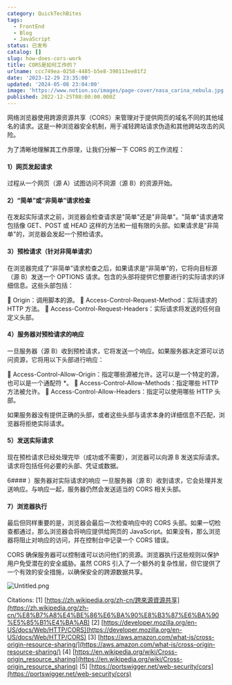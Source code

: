 ```yaml
---
category: QuickTechBites
tags:
  - FrontEnd
  - Blog
  - JavaScript
status: 已发布
catalog: []
slug: how-does-cors-work
title: CORS是如何工作的？
urlname: ccc749ea-0258-4485-b5e8-390113ee81f2
date: '2023-12-29 23:35:00'
updated: '2024-05-08 23:04:00'
image: 'https://www.notion.so/images/page-cover/nasa_carina_nebula.jpg'
published: 2022-12-25T08:00:00.000Z
---
```


网络浏览器使用跨源资源共享（CORS）来管理对于提供网页的域名不同的其他域名的请求。这是一种浏览器安全机制，用于减轻跨站请求伪造和其他跨站攻击的风险。


为了清晰地理解其工作原理，让我们分解一下 CORS 的工作流程：


#### 1）网页发起请求
过程从一个网页（源 A）试图访问不同源（源 B）的资源开始。


#### 2）“简单”或“非简单”请求检查
在发起实际请求之前，浏览器会检查请求是"简单"还是"非简单"。"简单"请求通常包括像 GET、POST 或 HEAD 这样的方法和一组有限的头部。如果请求是"非简单"的，浏览器会发起一个预检请求。


#### 3）预检请求（针对非简单请求）
在浏览器完成了“非简单”请求检查之后，如果请求是“非简单”的，它将向目标源（源 B）发送一个 OPTIONS 请求。包含的头部将提供它想要进行的实际请求的详细信息。这些头部包括：


🔸 Origin：调用脚本的源。
🔸 Access-Control-Request-Method：实际请求的 HTTP 方法。
🔸 Access-Control-Request-Headers：实际请求将发送的任何自定义头部。


#### 4）服务器对预检请求的响应
一旦服务器（源 B）收到预检请求，它将发送一个响应。如果服务器决定源可以访问资源，它将用以下头部进行响应：


🔹 Access-Control-Allow-Origin：指定哪些源被允许。这可以是一个特定的源，也可以是一个通配符 *。
🔹 Access-Control-Allow-Methods：指定哪些 HTTP 方法被允许。
🔹 Access-Control-Allow-Headers：指定可以使用哪些 HTTP 头部。


如果服务器没有提供正确的头部，或者这些头部与请求本身的详细信息不匹配，浏览器将拒绝实际请求。


#### 5）发送实际请求
现在预检请求已经处理完毕（成功或不需要），浏览器可以向源 B 发送实际请求。请求将包括任何必要的头部、凭证或数据。


6#### ）服务器对实际请求的响应
一旦服务器（源 B）收到请求，它会处理并发送响应。与响应一起，服务器仍然会发送适当的 CORS 相关头部。


#### 7）浏览器执行
最后但同样重要的是，浏览器会最后一次检查响应中的 CORS 头部。如果一切检查都通过，那么浏览器会将响应提供给网页的 JavaScript。如果没有，那么浏览器将阻止对响应的访问，并在控制台中记录一个 CORS 错误。


CORS 确保服务器可以控制谁可以访问他们的资源。浏览器执行这些规则以保护用户免受潜在的安全威胁。虽然 CORS 引入了一个额外的复杂性层，但它提供了一个有效的安全措施，以确保安全的跨源数据共享。


![Untitled.png](https://prod-files-secure.s3.us-west-2.amazonaws.com/5d24fe63-e567-4804-86f9-9fdc62e13082/b3deb140-f22b-4520-bcee-759301567801/Untitled.png?X-Amz-Algorithm=AWS4-HMAC-SHA256&X-Amz-Content-Sha256=UNSIGNED-PAYLOAD&X-Amz-Credential=ASIAZI2LB4667UJIXIMC%2F20250224%2Fus-west-2%2Fs3%2Faws4_request&X-Amz-Date=20250224T053823Z&X-Amz-Expires=3600&X-Amz-Security-Token=IQoJb3JpZ2luX2VjEOz%2F%2F%2F%2F%2F%2F%2F%2F%2F%2FwEaCXVzLXdlc3QtMiJHMEUCIQCL%2BZ6Rsqz%2BQTJBSFk5Q2hNg2CusAOuw0LSKMQrM7Ok2AIgfT0vUTOv7W115P1StFs4i9HY56y9x35gYAN%2FnXMpiVEq%2FwMIJRAAGgw2Mzc0MjMxODM4MDUiDEaK3y2RfdHBRN8h3ircA8ZGYKBX6jimOnTMpNdd7j5VndyT6JNd4RgsXWGXmdJrEYm4k3MWqZSOdABs5vxWcBkQzBNWG18uyWyyHhS1fvL6VUYlxNuvCFzO4Nfs5nyjGNa7wl09QhlT8OjhRxeJdKHaCTyVnp%2BORD0pL67po%2BNppjN2KyyZ6aqzFL8fM7w1LT1zDMou61yk4o8gO00G29YVTM%2BC2k3ikpGkqh%2BiDKt7aCLSjF2%2FHve0amWIiCo47YDfNkYrtdB6BHslVJEgm9RgUpcimtci3dlMg6Vsa2Z0fNZ8qJix%2F5lSM2yTR5zWtWjNI6Mju%2BWGesYFgqL8PzBYifuEdHYyHKrcLvlCEVPJY6tYPFLkuB7DVEXRekPxVb%2F1Xo3FZQVDHsHCYhMZIYwXXcafvaLul%2Bm%2FP5xT%2BWt7Upxzv6TKLEi2yHdu0GkssHh5pTXpinmDnooQxIrqZwb7oHvYsT0LSz6XCHf8tX8qDqqZhaB7icE1cyR%2FjSX1693cDYxXlXAqhKa9eGiGUbsziCG0cxj65P7XDS5gwAMBm28p0D%2FxX86mKrUg1mIvbEW3BR%2Br6uutcu2rQYC9EFyYNe1oazP%2F8Bo73bPzd1tfixec2aG5OJnEnXtDriQ8PiUyAGqyXRJk8jzjMKDh770GOqUBkxsa%2BbcwNDIqb9JNgK19CuiZTUnkRqsKhJcemGxn0z8OborAQlgeQhVc1zI6CIYL1JNrkGFDAOZFRf6T8Vd6sPRzEmGZmBJtOJgABj5Fdw94%2BX04aj9yIfxtxOmFcws9Rm2%2BlZONdlXhEIKY2Jwh0Z0j3dQjwdVdQrLuM4OQyCw8YoxrDafLHTM9vsdhTDz1qViwK%2Bi89mMtY148mndYzWiadLz9&X-Amz-Signature=ae81bac5761073c10a38f985c002c597b69d49756471f27292c8096088830040&X-Amz-SignedHeaders=host&x-id=GetObject)


Citations:
[1] [https://zh.wikipedia.org/zh-cn/跨來源資源共享](https://zh.wikipedia.org/zh-cn/%E8%B7%A8%E4%BE%86%E6%BA%90%E8%B3%87%E6%BA%90%E5%85%B1%E4%BA%AB)
[2] [https://developer.mozilla.org/en-US/docs/Web/HTTP/CORS](https://developer.mozilla.org/en-US/docs/Web/HTTP/CORS)
[3] [https://aws.amazon.com/what-is/cross-origin-resource-sharing/](https://aws.amazon.com/what-is/cross-origin-resource-sharing/)
[4] [https://en.wikipedia.org/wiki/Cross-origin_resource_sharing](https://en.wikipedia.org/wiki/Cross-origin_resource_sharing)
[5] [https://portswigger.net/web-security/cors](https://portswigger.net/web-security/cors)

